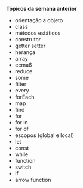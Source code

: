 **Tópicos da semana anterior**

* orientação a objeto
* class
* métodos estáticos
* construtor
* getter setter
* herança
* array
* ecma6
* reduce
* some
* filter
* every
* forEach
* map
* find
* for
* for in
* for of
* escopos (global e local)
* let
* const
* while
* function
* switch
* if
* arrow function